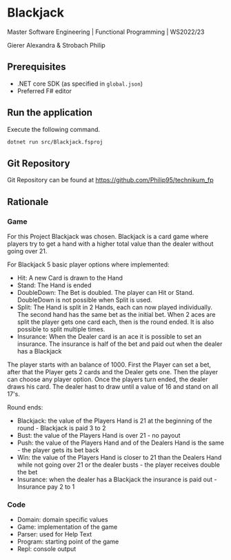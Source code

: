 # Blackjack

Master Software Engineering | Functional Programming | WS2022/23

Gierer Alexandra & Strobach Philip

## Prerequisites

- .NET core SDK (as specified in `global.json`)
- Preferred F# editor

## Run the application

Execute the following command.

```bash
dotnet run src/Blackjack.fsproj
```

## Git Repository

Git Repository can be found at https://github.com/Philip95/technikum_fp

## Rationale

### Game

For this Project Blackjack was chosen. Blackjack is a card game where players try to get a hand with a higher total value than the dealer without going over 21.

For Blackjack 5 basic player options where implemented:

- Hit: A new Card is drawn to the Hand
- Stand: The Hand is ended
- DoubleDown: The Bet is doubled. The player can Hit or Stand. DoubleDown is not possible when Split is used.
- Split: The Hand is split in 2 Hands, each can now played individually. The second hand has the same bet as the initial bet. When 2 aces are split the player gets one card each, then is the round ended. It is also possible to split multiple times.
- Insurance: When the Dealer card is an ace it is possible to set an insurance. The insurance is half of the bet and paid out when the dealer has a Blackjack

The player starts with an balance of 1000. First the Player can set a bet, after that the Player gets 2 cards and the Dealer gets one. Then the player can choose any player option. Once the players turn ended, the dealer draws his card. The dealer hast to draw until a value of 16 and stand on all 17's.

Round ends:

- Blackjack: the value of the Players Hand is 21 at the beginning of the round - Blackjack is paid 3 to 2
- Bust: the value of the Players Hand is over 21 - no payout
- Push: the value of the Players Hand and of the Dealers Hand is the same - the player gets its bet back
- Win: the value of the Players Hand is closer to 21 than the Dealers Hand while not going over 21 or the dealer busts - the player receives double the bet
- Insurance: when the dealer has a Blackjack the insurance is paid out - Insurance pay 2 to 1

### Code

- Domain: domain specific values
- Game: implementation of the game
- Parser: used for Help Text
- Program: starting point of the game
- Repl: console output
